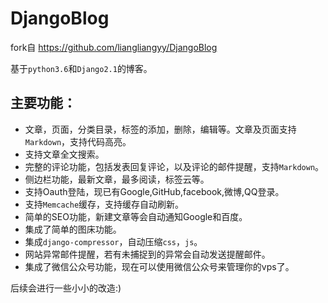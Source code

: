 
# DjangoBlog

fork自 https://github.com/liangliangyy/DjangoBlog

基于`python3.6`和`Django2.1`的博客。   


## 主要功能：
- 文章，页面，分类目录，标签的添加，删除，编辑等。文章及页面支持`Markdown`，支持代码高亮。
- 支持文章全文搜索。
- 完整的评论功能，包括发表回复评论，以及评论的邮件提醒，支持`Markdown`。
- 侧边栏功能，最新文章，最多阅读，标签云等。
- 支持Oauth登陆，现已有Google,GitHub,facebook,微博,QQ登录。
- 支持`Memcache`缓存，支持缓存自动刷新。
- 简单的SEO功能，新建文章等会自动通知Google和百度。
- 集成了简单的图床功能。
- 集成`django-compressor`，自动压缩`css`，`js`。
- 网站异常邮件提醒，若有未捕捉到的异常会自动发送提醒邮件。
- 集成了微信公众号功能，现在可以使用微信公众号来管理你的vps了。


后续会进行一些小小的改造:)

